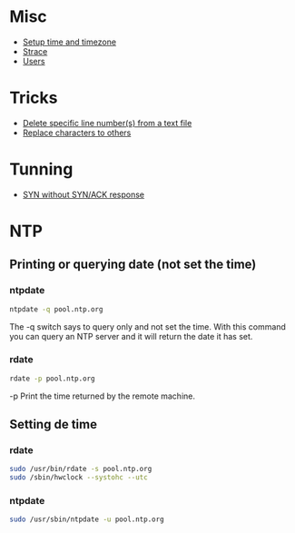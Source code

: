 <!-- TITLE: Linux -->

# Misc
* [Setup time and timezone](/linux/timezone)
* [Strace](/linux/strace)
* [Users](/linux/users)

# Tricks

* [Delete specific line number(s) from a text file](/linux/deletelinesfromfile)
* [Replace characters to others](/linux/replacecharacterstoothers)

# Tunning
* [SYN without SYN/ACK response](/tcpip/synwithoutsynack)

# NTP

## Printing or querying date (not set the time)

### ntpdate
```sh
ntpdate -q pool.ntp.org
```

The -q switch says to query only and not set the time. With this command you can query an NTP server and it will return the date it has set.

### rdate

```sh
rdate -p pool.ntp.org
```

-p     Print the time returned by the remote machine.


## Setting de time

### rdate
```sh
sudo /usr/bin/rdate -s pool.ntp.org
sudo /sbin/hwclock --systohc --utc
```
### ntpdate

```sh
sudo /usr/sbin/ntpdate -u pool.ntp.org
```

